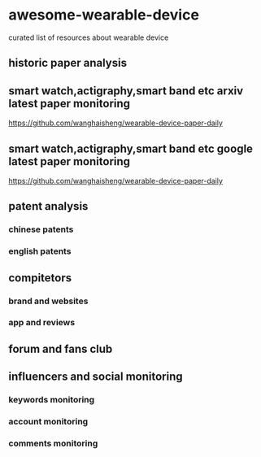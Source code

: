 # awesome-wearable-device
curated list of resources about wearable device


## historic  paper analysis







##  smart watch,actigraphy,smart band etc  arxiv latest paper monitoring

https://github.com/wanghaisheng/wearable-device-paper-daily




##  smart watch,actigraphy,smart band etc  google latest paper monitoring

https://github.com/wanghaisheng/wearable-device-paper-daily


## patent analysis

### chinese patents

### english patents



## compitetors 


### brand and websites


### app and reviews


## forum and fans club


## influencers and social monitoring

### keywords monitoring

### account monitoring

### comments monitoring 

